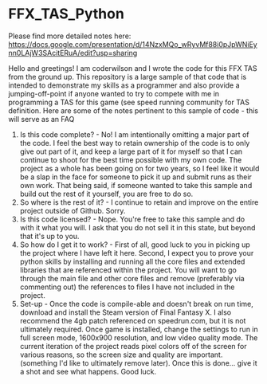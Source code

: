 # FFX_TAS_Python

Please find more detailed notes here: https://docs.google.com/presentation/d/14NzxMQo_wRyvMf88i0pJpWNiEynn0LAjW3SAcitERuA/edit?usp=sharing

Hello and greetings! I am coderwilson and I wrote the code for this FFX TAS from the ground up. This repository is a large sample of that code that is intended to demonstrate my skills as a programmer and also provide a jumping-off-point if anyone wanted to try to compete with me in programming a TAS for this game (see speed running community for TAS definition. Here are some of the notes pertinent to this sample of code - this will serve as an FAQ

1. Is this code complete? - No! I am intentionally omitting a major part of the code. I feel the best way to retain ownership of the code is to only give out part of it, and keep a large part of it for myself so that I can continue to shoot for the best time possible with my own code. The project as a whole has been going on for two years, so I feel like it would be a slap in the face for someone to pick it up and submit runs as their own work. That being said, if someone wanted to take this sample and build out the rest of it yourself, you are free to do so.
2. So where is the rest of it? - I continue to retain and improve on the entire project outside of Github. Sorry.
3. Is this code licensed? - Nope. You're free to take this sample and do with it what you will. I ask that you do not sell it in this state, but beyond that it's up to you.
4. So how do I get it to work? - First of all, good luck to you in picking up the project where I have left it here. Second, I expect you to prove your python skills by installing and running all the core files and extended libraries that are referenced within the project. You will want to go through the main file and other core files and remove (preferably via commenting out) the references to files I have not included in the project.
5. Set-up - Once the code is compile-able and doesn't break on run time, download and install the Steam version of Final Fantasy X. I also recommend the 4gb patch referenced on speedrun.com, but it is not ultimately required. Once game is installed, change the settings to run in full screen mode, 1600x900 resolution, and low video quality mode. The current iteration of the project reads pixel colors off of the screen for various reasons, so the screen size and quality are important. (something I'd like to ultimately remove later). Once this is done... give it a shot and see what happens. Good luck.
